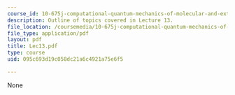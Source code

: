 ```yaml
---
course_id: 10-675j-computational-quantum-mechanics-of-molecular-and-extended-systems-fall-2004
description: Outline of topics covered in Lecture 13.
file_location: /coursemedia/10-675j-computational-quantum-mechanics-of-molecular-and-extended-systems-fall-2004/095c693d19c058dc21a6c4921a75e6f5_Lec13.pdf
file_type: application/pdf
layout: pdf
title: Lec13.pdf
type: course
uid: 095c693d19c058dc21a6c4921a75e6f5

---
```

None
